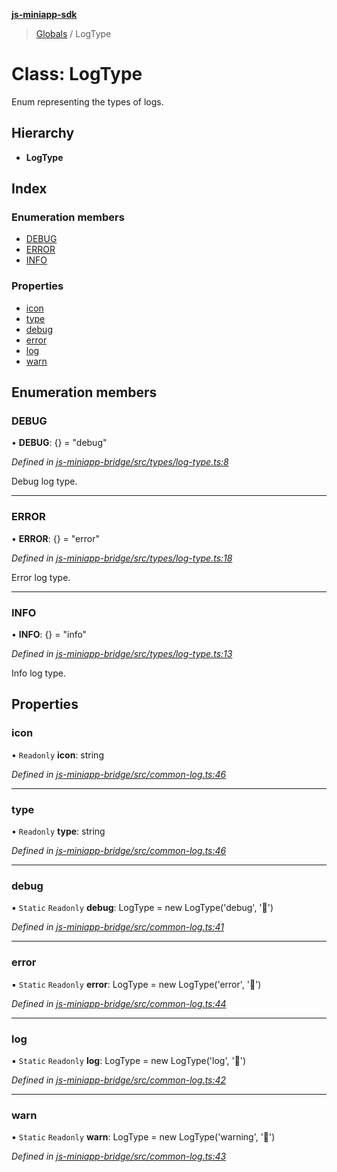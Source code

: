 **[js-miniapp-sdk](../README.md)**

> [Globals](../README.md) / LogType

# Class: LogType

Enum representing the types of logs.

## Hierarchy

* **LogType**

## Index

### Enumeration members

* [DEBUG](logtype.md#debug)
* [ERROR](logtype.md#error)
* [INFO](logtype.md#info)

### Properties

* [icon](logtype.md#icon)
* [type](logtype.md#type)
* [debug](logtype.md#debug)
* [error](logtype.md#error)
* [log](logtype.md#log)
* [warn](logtype.md#warn)

## Enumeration members

### DEBUG

•  **DEBUG**: {} = "debug"

*Defined in [js-miniapp-bridge/src/types/log-type.ts:8](https://github.com/rakutentech/js-miniapp/blob/b0ef4a6/js-miniapp-bridge/src/types/log-type.ts#L8)*

Debug log type.

___

### ERROR

•  **ERROR**: {} = "error"

*Defined in [js-miniapp-bridge/src/types/log-type.ts:18](https://github.com/rakutentech/js-miniapp/blob/b0ef4a6/js-miniapp-bridge/src/types/log-type.ts#L18)*

Error log type.

___

### INFO

•  **INFO**: {} = "info"

*Defined in [js-miniapp-bridge/src/types/log-type.ts:13](https://github.com/rakutentech/js-miniapp/blob/b0ef4a6/js-miniapp-bridge/src/types/log-type.ts#L13)*

Info log type.

## Properties

### icon

• `Readonly` **icon**: string

*Defined in [js-miniapp-bridge/src/common-log.ts:46](https://github.com/rakutentech/js-miniapp/blob/b0ef4a6/js-miniapp-bridge/src/common-log.ts#L46)*

___

### type

• `Readonly` **type**: string

*Defined in [js-miniapp-bridge/src/common-log.ts:46](https://github.com/rakutentech/js-miniapp/blob/b0ef4a6/js-miniapp-bridge/src/common-log.ts#L46)*

___

### debug

▪ `Static` `Readonly` **debug**: LogType = new LogType('debug', '📘')

*Defined in [js-miniapp-bridge/src/common-log.ts:41](https://github.com/rakutentech/js-miniapp/blob/b0ef4a6/js-miniapp-bridge/src/common-log.ts#L41)*

___

### error

▪ `Static` `Readonly` **error**: LogType = new LogType('error', '📕')

*Defined in [js-miniapp-bridge/src/common-log.ts:44](https://github.com/rakutentech/js-miniapp/blob/b0ef4a6/js-miniapp-bridge/src/common-log.ts#L44)*

___

### log

▪ `Static` `Readonly` **log**: LogType = new LogType('log', '📗')

*Defined in [js-miniapp-bridge/src/common-log.ts:42](https://github.com/rakutentech/js-miniapp/blob/b0ef4a6/js-miniapp-bridge/src/common-log.ts#L42)*

___

### warn

▪ `Static` `Readonly` **warn**: LogType = new LogType('warning', '📙')

*Defined in [js-miniapp-bridge/src/common-log.ts:43](https://github.com/rakutentech/js-miniapp/blob/b0ef4a6/js-miniapp-bridge/src/common-log.ts#L43)*

